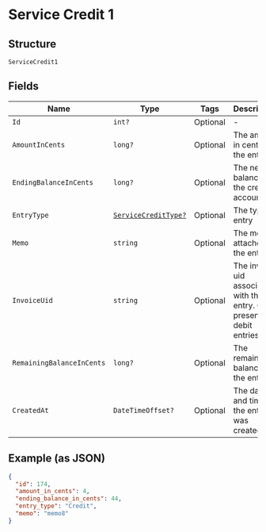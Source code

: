 
# Service Credit 1

## Structure

`ServiceCredit1`

## Fields

| Name | Type | Tags | Description |
|  --- | --- | --- | --- |
| `Id` | `int?` | Optional | - |
| `AmountInCents` | `long?` | Optional | The amount in cents of the entry |
| `EndingBalanceInCents` | `long?` | Optional | The new balance for the credit account |
| `EntryType` | [`ServiceCreditType?`](../../doc/models/service-credit-type.md) | Optional | The type of entry |
| `Memo` | `string` | Optional | The memo attached to the entry |
| `InvoiceUid` | `string` | Optional | The invoice uid associated with the entry. Only present for debit entries |
| `RemainingBalanceInCents` | `long?` | Optional | The remaining balance for the entry |
| `CreatedAt` | `DateTimeOffset?` | Optional | The date and time the entry was created |

## Example (as JSON)

```json
{
  "id": 174,
  "amount_in_cents": 4,
  "ending_balance_in_cents": 44,
  "entry_type": "Credit",
  "memo": "memo8"
}
```

